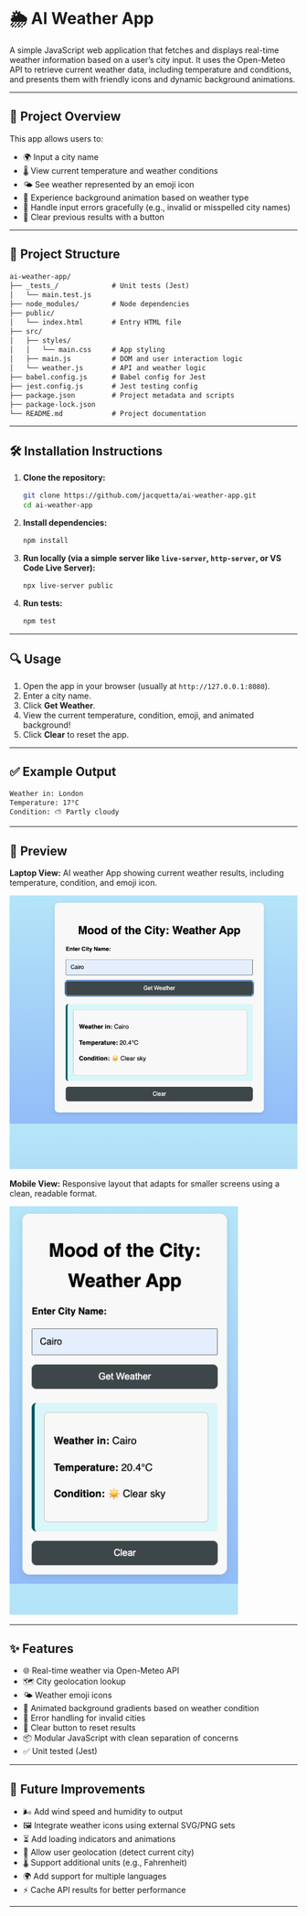 # 🌦️ AI Weather App

A simple JavaScript web application that fetches and displays real-time weather information based on a user’s city input. It uses the Open-Meteo API to retrieve current weather data, including temperature and conditions, and presents them with friendly icons and dynamic background animations.

---

## 🚀 Project Overview

This app allows users to:

- 🌍 Input a city name
- 🌡 View current temperature and weather conditions
- 🌤 See weather represented by an emoji icon
- 🎨 Experience background animation based on weather type
- 🚫 Handle input errors gracefully (e.g., invalid or misspelled city names)
- 🔁 Clear previous results with a button

---

## 📁 Project Structure

```
ai-weather-app/
├── _tests_/             # Unit tests (Jest)
│   └── main.test.js
├── node_modules/        # Node dependencies
├── public/
│   └── index.html       # Entry HTML file
├── src/
│   ├── styles/
│   │   └── main.css     # App styling
│   ├── main.js          # DOM and user interaction logic
│   └── weather.js       # API and weather logic
├── babel.config.js      # Babel config for Jest
├── jest.config.js       # Jest testing config
├── package.json         # Project metadata and scripts
├── package-lock.json
└── README.md            # Project documentation
```

---

## 🛠️ Installation Instructions

1. **Clone the repository:**

   ```bash
   git clone https://github.com/jacquetta/ai-weather-app.git
   cd ai-weather-app
   ```

2. **Install dependencies:**

   ```bash
   npm install
   ```

3. **Run locally (via a simple server like `live-server`, `http-server`, or VS Code Live Server):**

   ```bash
   npx live-server public
   ```

4. **Run tests:**

   ```bash
   npm test
   ```

---

## 🔍 Usage

1. Open the app in your browser (usually at `http://127.0.0.1:8080`).
2. Enter a city name.
3. Click **Get Weather**.
4. View the current temperature, condition, emoji, and animated background!
5. Click **Clear** to reset the app.

---

## ✅ Example Output

```
Weather in: London
Temperature: 17°C
Condition: ⛅️ Partly cloudy
```

---

## 🌈 Preview

**Laptop View:** AI weather App showing current weather results, including temperature, condition, and emoji icon.

<img src="/assets/images/Mood_of_the_City_Weather_App_Results.png" alt="Laptop view of Mood of the City weather app" width="600">

**Mobile View:** Responsive layout that adapts for smaller screens using a clean, readable format.

<img src="/assets/images/Mood_of_the_City_Weather_App_Results_Mobile.png" alt="Mobile view of Mood of the City weather app" width="400">


---

## ✨ Features

- 🌐 Real-time weather via Open-Meteo API
- 🗺 City geolocation lookup
- 🌤️ Weather emoji icons
- 🎨 Animated background gradients based on weather condition
- 🚫 Error handling for invalid cities
- 🔁 Clear button to reset results
- 📦 Modular JavaScript with clean separation of concerns
- ✅ Unit tested (Jest)

---

## 🔮 Future Improvements

- 🌬 Add wind speed and humidity to output
- 🖼 Integrate weather icons using external SVG/PNG sets
- ⏳ Add loading indicators and animations
- 📍 Allow user geolocation (detect current city)
- 🌡 Support additional units (e.g., Fahrenheit)
- 🌍 Add support for multiple languages
- ⚡ Cache API results for better performance
---

